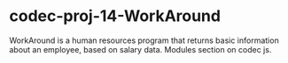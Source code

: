# codec-proj-14-WorkAround
WorkAround is a human resources program that returns basic information about an employee, based on salary data. Modules section on codec js. 
